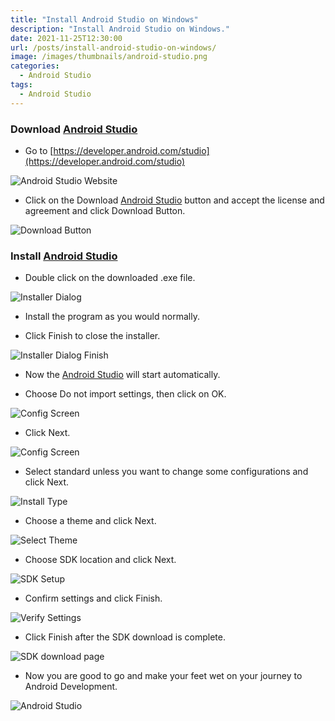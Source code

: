 ```yaml
---
title: "Install Android Studio on Windows"
description: "Install Android Studio on Windows."
date: 2021-11-25T12:30:00
url: /posts/install-android-studio-on-windows/
image: /images/thumbnails/android-studio.png
categories:
  - Android Studio
tags:
  - Android Studio
---
```


### Download [Android Studio](https://developer.android.com/studio)

- Go to [https://developer.android.com/studio](https://developer.android.com/studio)

![Android Studio Website](/images/2021/install-android-studio-on-windows/android-studio-website.png)

- Click on the Download [Android Studio](https://developer.android.com/studio) button and accept the license and agreement and click Download Button.

![Download Button](/images/2021/install-android-studio-on-windows/download-page.png)

### Install [Android Studio](https://developer.android.com/studio)

- Double click on the downloaded .exe file.

![Installer Dialog](/images/2021/install-android-studio-on-windows/installer-dialog.png)

- Install the program as you would normally.

- Click Finish to close the installer.

![Installer Dialog Finish](/images/2021/install-android-studio-on-windows/installer-dialog-finish.png)

- Now the [Android Studio](https://developer.android.com/studio) will start automatically.

- Choose Do not import settings, then click on OK.

![Config Screen](/images/2021/install-android-studio-on-windows/config-screen.png)

- Click Next.

![Config Screen](/images/2021/install-android-studio-on-windows/welcome-android-studio.png)

- Select standard unless you want to change some configurations and click Next.

![Install Type](/images/2021/install-android-studio-on-windows/install-type-android-studio.png)

- Choose a theme and click Next.

![Select Theme](/images/2021/install-android-studio-on-windows/select-theme-android-studio.png)

- Choose SDK location and click Next.

![SDK Setup](/images/2021/install-android-studio-on-windows/sdk-setup.png)

- Confirm settings and click Finish.

![Verify Settings](/images/2021/install-android-studio-on-windows/verify-settings.png)

- Click Finish after the SDK download is complete.

![SDK download page](/images/2021/install-android-studio-on-windows/sdk-download-page.png)

- Now you are good to go and make your feet wet on your journey to Android Development.

![Android Studio](/images/2021/install-android-studio-on-windows/android-studio.png)
